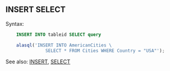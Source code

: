 ## INSERT SELECT

Syntax:
```sql
    INSERT INTO tableid SELECT query
```

```js
    alasql('INSERT INTO AmericanCities \
               SELECT * FROM Cities WHERE Country = "USA"');
```

See also: [INSERT](Insert), [SELECT](Select)